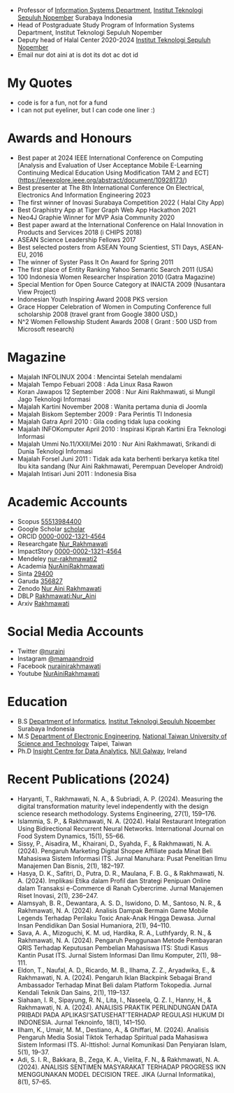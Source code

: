  - Professor of [Information Systems Department](https://www.its.ac.id/si/), [Institut Teknologi Sepuluh Nopember](https://www.its.ac.id/) Surabaya Indonesia
 - Head of Postgraduate Study Program of Information Systems Department, Institut
Teknologi Sepuluh Nopember
 - Deputy head of Halal Center 2020-2024  [Institut Teknologi Sepuluh Nopember](https://www.its.ac.id/)
 - Email nur dot aini at is dot its dot ac dot id

# My Quotes
- code is for a fun, not for a fund
- I can not put eyeliner, but I can code one liner :)


# Awards and Honours
- Best paper at 2024 IEEE International Conference on Computing [Analysis and Evaluation of User Acceptance Mobile E-Learning Continuing Medical Education Using Modification TAM 2 and ECT] (https://ieeexplore.ieee.org/abstract/document/10928173/)
- Best presenter at The 8th International Conference On Electrical, Electronics And Information Engineering 2023
- The first winner of Inovasi Surabaya Competition 2022 ( Halal City App) 
- Best Graphistry App  at Tiger Graph Web App Hackathon 2021
- Neo4J Graphie Winner for MVP Asia Community 2020
- Best paper award at the International Conference on Halal Innovation in Products and Services 2018 (i CHIPS 2018)
- ASEAN Science Leadership Fellows 2017
- Best selected posters from ASEAN Young Scientiest, STI Days, ASEAN­EU, 2016
- The winner of Syster Pass It On Award for Spring 2011
- The first place of Entity Ranking Yahoo Semantic Search 2011 (USA)
- 100 Indonesia Women Researcher Inspiration 2010 (Gatra Magazine)
- Special Mention for Open Source Category at INAICTA 2009 (Nusantara View Project)
- Indonesian Youth Inspiring Award 2008 PKS version
- Grace Hopper Celebration of Women in Computing Conference full scholarship 2008 (travel grant
from Google 3800 USD,)
- N^2 Women Fellowship Student Awards 2008 ( Grant : 500 USD from Microsoft research)

# Magazine
- Majalah INFOLINUX 2004 : Mencintai Setelah mendalami
- Majalah Tempo Febuari 2008 : Ada Linux Rasa Rawon
- Koran Jawapos 12 September 2008 : Nur Aini Rakhmawati, si Mungil Jago Teknologi Informasi
- Majalah Kartini November 2008 : Wanita pertama dunia di Joomla
- Majalah Biskom September 2009 : Para Perintis TI Indonesia
- Majalah Gatra April 2010 : Gila coding tidak lupa cooking
- Majalah INFOKomputer April 2010 : Inspirasi Kiprah Kartini Era Teknologi Informasi
- Majalah Ummi No.11/XXII/Mei 2010 : Nur Aini Rakhmawati, Srikandi di Dunia Teknologi Informasi
- Majalah Forsel Juni 2011 : Tidak ada kata berhenti berkarya ketika titel Ibu kita sandang (Nur Aini Rakhmawati, Perempuan Developer Android)
- Majalah Intisari Juni 2011 : Indonesia Bisa

# Academic Accounts
 - Scopus [55513984400](https://www.scopus.com/authid/detail.uri?authorId=55513984400)
 - Google Scholar [scholar](https://scholar.google.com/citations?user=Nbqq79EAAAAJ&hl=id)
 - ORCID [0000-0002-1321-4564](https://orcid.org/0000-0002-1321-4564)
 - Researchgate [Nur_Rakhmawati](https://www.researchgate.net/profile/Nur_Rakhmawati2)
 - ImpactStory [0000-0002-1321-4564](https://profiles.impactstory.org/u/0000-0002-1321-4564)
 - Mendeley [nur-rakhmawati2](https://www.mendeley.com/profiles/nur-rakhmawati2/)
 - Academia [NurAiniRakhmawati](https://its.academia.edu/NurAiniRakhmawati)
 - Sinta [29400](http://sinta.ristekbrin.go.id/authors/detail?id=29400&view=overview)
 - Garuda [356827](http://garuda.ristekbrin.go.id/author/view/356827)
 - Zenodo [Nur Aini Rakhmawati](https://zenodo.org/search?page=1&size=20&q=nur%20aini%20rakhmawati)
 - DBLP [Rakhmawati:Nur_Aini](https://dblp.uni-trier.de/pers/hd/r/Rakhmawati:Nur_Aini?q=Nur%20Aini%20Rakhmawati)
 - Arxiv [Rakhmawati](https://arxiv.org/search/cs?searchtype=author&query=Rakhmawati%2C+N+A)
 
# Social Media Accounts
 
 - Twitter [@nuraini](https://twitter.com/nuraini)
 - Instagram [@mamaandroid](https://www.instagram.com/mamaandroid/)
 - Facebook [nurainirakhmawati](https://facebook.com/nurainirakhmawati)
 - Youtube [NurAiniRakhmawati](http://www.youtube.com/c/NurAiniRakhmawati)
 
# Education
 - B.S [Department of Informatics](https://if.its.ac.id/), [Institut Teknologi Sepuluh Nopember](https://www.its.ac.id/) Surabaya Indonesia
 - M.S [Department of Electronic Engineering](https://ece-o.ntust.edu.tw/), [National Taiwan University of Science and Technology](https://www.ntust.edu.tw/) Taipei, Taiwan
 - Ph.D [Insight Centre for Data Analytics](https://nuig.insight-centre.org/), [NUI Galway](www.nuigalway.ie/), Ireland

# Recent Publications (2024)
- Haryanti, T., Rakhmawati, N. A., & Subriadi, A. P. (2024). Measuring the digital transformation maturity level independently with the design science research methodology. Systems Engineering, 27(1), 159–176.
- Islammia, S. P., & Rakhmawati, N. A. (2024). Halal Restaurant Integration Using Bidirectional Recurrent Neural Networks. International Journal on Food System Dynamics, 15(1), 55–66.
- Sissy, P., Aisadira, M., Khairani, D., Syahda, F., & Rakhmawati, N. A. (2024). Pengaruh Marketing Digital Shopee Affiliate pada Minat Beli Mahasiswa Sistem Informasi ITS. Jurnal Manuhara: Pusat Penelitian Ilmu Manajemen Dan Bisnis, 2(1), 182–197.
- Hasya, D. K., Safitri, D., Putra, D. R., Maulana, F. B. G., & Rakhmawati, N. A. (2024). Implikasi Etika dalam Profil dan Strategi Penipuan Online dalam Transaksi e-Commerce di Ranah Cybercrime. Jurnal Manajemen Riset Inovasi, 2(1), 236–247.
- Alamsyah, B. R., Dewantara, A. S. D., Iswidono, D. M., Santoso, N. R., & Rakhmawati, N. A. (2024). Analisis Dampak Bermain Game Mobile Legends Terhadap Perilaku Toxic Anak-Anak Hingga Dewasa. Jurnal Insan Pendidikan Dan Sosial Humaniora, 2(1), 94–110.
- Sava, A. A., Mizoguchi, K. M. ud, Hardika, R. A., Luthfyardy, R. N., & Rakhmawati, N. A. (2024). Pengaruh Penggunaan Metode Pembayaran QRIS Terhadap Keputusan Pembelian Mahasiswa ITS: Studi Kasus Kantin Pusat ITS. Jurnal Sistem Informasi Dan Ilmu Komputer, 2(1), 98–111.
- Eldon, T., Naufal, A. D., Ricardo, M. B., Ilhama, Z. Z., Aryadwika, E., & Rakhmawati, N. A. (2024). Pengaruh Iklan Blackpink Sebagai Brand Ambassador Terhadap Minat Beli dalam Platform Tokopedia. Jurnal Kendali Teknik Dan Sains, 2(1), 119–137.
- Siahaan, I. R., Sipayung, R. N., Lita, I., Naseela, Q. Z. I., Hanny, H., & Rakhmawati, N. A. (2024). ANALISIS PRAKTIK PERLINDUNGAN DATA PRIBADI PADA APLIKASI’SATUSEHAT’TERHADAP REGULASI HUKUM DI INDONESIA. Jurnal Teknoinfo, 18(1), 141–150.
- Ilham, K., Umair, M. M., Destiano, A., & Ghiffari, M. (2024). Analisis Pengaruh Media Sosial Tiktok Terhadap Spiritual pada Mahasiswa Sistem Informasi ITS. Al-Ittishol: Jurnal Komunikasi Dan Penyiaran Islam, 5(1), 19–37.
- Adi, S. I. R., Bakkara, B., Zega, K. A., Vielita, F. N., & Rakhmawati, N. A. (2024). ANALISIS SENTIMEN MASYARAKAT TERHADAP PROGRESS IKN MENGGUNAKAN MODEL DECISION TREE. JIKA (Jurnal Informatika), 8(1), 57–65.
